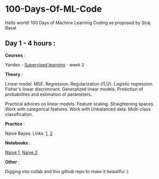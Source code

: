 # 100-Days-Of-ML-Code
Hello world!
100 Days of Machine Learning Coding as proposed by Siraj Raval

## Day 1 - 4 hours :

**Courses** :

Yandex - [Supervised learning](https://www.coursera.org/learn/supervised-learning/home/welcome) - week 2 

**Theory** : 

Linear model. MSE. Regression. Regularization (l1,l2). Logistic regression. Fisher's linear discriminant. Generalized linear models. Prediction of probabilities and estimation of parameters.

Practical advices on linear models. Feature scaling. Straightening spaces. Work with categorical features. Work with Unbalanced data. Multi-class classification.

**Practice** : 

Naive Bayes. Links: [1](https://dataaspirant.com/2017/02/06/naive-bayes-classifier-machine-learning/),
[2](http://dataaspirant.com/2017/02/20/gaussian-naive-bayes-classifier-implementation-python/)

**Notebooks** :

[Naive 1](https://colab.research.google.com/drive/1UnSuv1SsrW_8-uvIjCOKoE9UGhE3gdFT),
[Naive 2](https://colab.research.google.com/drive/1DdPtNxKLTjgk1PE1rp9xTb4IHSgyp6rF)

**Other** :

Digging into collab and this github repo to make it beautiful :)
